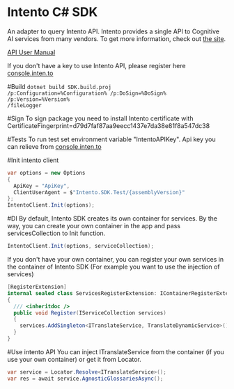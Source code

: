 # Intento C# SDK

An adapter to query Intento API. Intento provides a single API to Cognitive AI services from many vendors.
To get more information, check out [the site](https://inten.to/).

[API User Manual](https://github.com/intento/intento-api)

If you don't have a key to use Intento API, please register here [console.inten.to](https://console.inten.to)

#Build
<code>dotnet build SDK.build.proj /p:Configuration=%Configuration% /p:DoSign=%DoSign% /p:Version=%Version% /fileLogger</code>

#Sign
To sign package you need to install Intento certificate with CertificateFingerprint=d79d7faf87aa9eecc1437e7da38e81f8a547dc38

#Tests
To run test set environment variable "IntentoAPIKey". Api key you can relieve from [console.inten.to](https://console.inten.to)

#Init intento client
 ```csharp
 var options = new Options
 {
   ApiKey = "ApiKey",
   ClientUserAgent = $"Intento.SDK.Test/{assemblyVersion}"
 };
 IntentoClient.Init(options);
 ```

#DI
By default, Intento SDK creates its own container for services. By the way, you can create your own container in the app and pass servicesCollection to Init function.
 ```csharp
IntentoClient.Init(options, serviceCollection);
 ```
If you don't have your own container, you can register your own services in the container of Intento SDK (For example you want to use the injection of services)
 ```csharp
[RegisterExtension]
internal sealed class ServicesRegisterExtension: IContainerRegisterExtension
{
   /// <inheritdoc />
   public void Register(IServiceCollection services)
   {
     services.AddSingleton<ITranslateService, TranslateDynamicService>();
   }
 }
 ```

#Use intento API
You can inject ITranslateService from the container (if you use your own container) or get it from Locator.
 ```csharp
var service = Locator.Resolve<ITranslateService>();
var res = await service.AgnosticGlossariesAsync();
 ```


